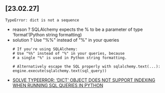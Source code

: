 ## [23.02.27]
```
TypeError: dict is not a sequence
```
- reason ?  SQLAlchemy expects the % to be a parameter of type ‘format’(Python string formatting) 
- solution ? Use "%%" instead of "%" in your queries
    ```
    # If you're using SQLAlchemy:
    # Use "%%" instead of "%" in your queries, because
    # a single "%" is used in Python string formatting.

    # Alternatively escape the SQL properly with sqlalchemy.text(...):
    engine.execute(sqlalchemy.text(sql_query))
    ```
- [SOLVE TYPEERROR: ‘DICT’ OBJECT DOES NOT SUPPORT INDEXING WHEN RUNNING SQL QUERIES IN PYTHON](https://www.roelpeters.be/solve-typeerror-dict-object-does-not-support-indexing-when-running-sql-queries-in-python/)